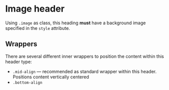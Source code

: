 # Image header

Using `.image` as class, this heading **must** have a background image specified in the `style` attribute.

## Wrappers
There are several different inner wrappers to position the content within this header type:

- `.mid-align` — recommended as standard wrapper within this header. Positions content vertically centered
- `.bottom-align`